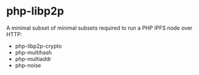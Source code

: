 # php-libp2p

A minimal subset of minimal subsets required to run a PHP IPFS node over HTTP:

- php-libp2p-crypto
- php-multihash
- php-multiaddr
- php-noise
